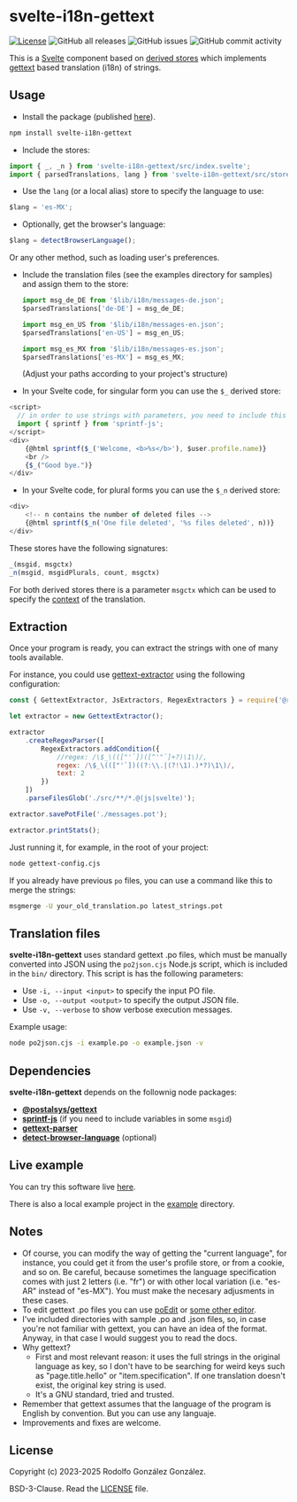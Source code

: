 # svelte-i18n-gettext

[![License](https://img.shields.io/badge/License-BSD_3--Clause-blue.svg)](https://opensource.org/licenses/BSD-3-Clause)
![GitHub all releases](https://img.shields.io/github/downloads/rgglez/svelte-i18n-gettext/total) 
![GitHub issues](https://img.shields.io/github/issues/rgglez/svelte-i18n-gettext) 
![GitHub commit activity](https://img.shields.io/github/commit-activity/y/rgglez/svelte-i18n-gettext)

This is a [Svelte](https://svelte.dev/) component based on [derived stores](https://learn.svelte.dev/tutorial/derived-stores) which implements [gettext](https://www.gnu.org/software/gettext/) based translation (i18n) of strings.

## Usage

* Install the package (published [here](https://www.npmjs.com/package/svelte-i18n-gettext)).

```bash
npm install svelte-i18n-gettext
```

* Include the stores:

```javascript
import { _, _n } from 'svelte-i18n-gettext/src/index.svelte';
import { parsedTranslations, lang } from 'svelte-i18n-gettext/src/store.js';
```

  * Use the `lang` (or a local alias) store to specify the language to use:

  ```javascript
  $lang = 'es-MX';
  ```

  * Optionally, get the browser's language:

  ```javascript
  $lang = detectBrowserLanguage();
  ```

  Or any other method, such as loading user's preferences.

* Include the translation files (see the examples directory for samples) and assign them to the store:

  ```javascript
  import msg_de_DE from '$lib/i18n/messages-de.json';
  $parsedTranslations['de-DE'] = msg_de_DE;
  
  import msg_en_US from '$lib/i18n/messages-en.json';
  $parsedTranslations['en-US'] = msg_en_US;
  
  import msg_es_MX from '$lib/i18n/messages-es.json';
  $parsedTranslations['es-MX'] = msg_es_MX;
  ```

  (Adjust your paths according to your project's structure)

* In your Svelte code, for singular form you can use the `$_` derived store:

```javascript
<script>
  // in order to use strings with parameters, you need to include this library:
  import { sprintf } from 'sprintf-js';
</script>  
<div>
    {@html sprintf($_('Welcome, <b>%s</b>'), $user.profile.name)}
    <br />
    {$_("Good bye.")}
</div>
```

* In your Svelte code, for plural forms you can use the `$_n` derived store:

```javascript
<div>
    <!-- n contains the number of deleted files -->
    {@html sprintf($_n('One file deleted', '%s files deleted', n))}
</div>
```

These stores have the following signatures:

```javascript
_(msgid, msgctx)
_n(msgid, msgidPlurals, count, msgctx)
```

For both derived stores there is a parameter `msgctx` which can be used to specify the [context](https://www.gnu.org/software/gettext/manual/html_node/Contexts.html) of the translation.

## Extraction

Once your program is ready, you can extract the strings with one of many tools available.

For instance, you could use [gettext-extractor](https://github.com/rgglez/gettext-extractor) using the following configuration:

```javascript
const { GettextExtractor, JsExtractors, RegexExtractors } = require('@rgglez/gettext-extractor');

let extractor = new GettextExtractor();

extractor
    .createRegexParser([
        RegexExtractors.addCondition({
            //regex: /\$_\((["'`])([^'"`]+?)\1\)/,
            regex: /\$_\((["'`])((?:\\.|(?!\1).)*?)\1\)/,
            text: 2
        })
    ])
    .parseFilesGlob('./src/**/*.@(js|svelte)');

extractor.savePotFile('./messages.pot');

extractor.printStats();
```

Just running it, for example, in the root of your project:

```bash
node gettext-config.cjs
```

If you already have previous `po` files, you can use a command like this to merge the strings:

```bash
msgmerge -U your_old_translation.po latest_strings.pot
```

## Translation files

**svelte-i18n-gettext** uses standard gettext .po files, which must be manually converted into JSON using the `po2json.cjs` Node.js script, which is included in the ```bin/``` directory. This script is has the following parameters:

* Use `-i, --input <input>` to specify the input PO file.
* Use `-o, --output <output>` to specify the output JSON file.
* Use `-v, --verbose` to show verbose execution messages.

Example usage:

```bash
node po2json.cjs -i example.po -o example.json -v
```

## Dependencies

**svelte-i18n-gettext** depends on the follownig node packages:

* **[@postalsys/gettext](https://www.npmjs.com/package/@postalsys/gettext)**
* **[sprintf-js](https://www.npmjs.com/package/sprintf-js)** (if you need to include variables in some `msgid`)
* **[gettext-parser](https://www.npmjs.com/package/gettext-parser)**
* **[detect-browser-language](https://www.npmjs.com/package/detect-browser-language)** (optional)

## Live example

You can try this software live [here](https://codesandbox.io/p/sandbox/nifty-chihiro-vn854x).

There is also a local example project in the [example](example/) directory.

## Notes

* Of course, you can modify the way of getting the "current language", for instance, you could get it from the user's profile store, or from a cookie, and so on. Be careful, because sometimes the language specification comes with just 2 letters (i.e. "fr") or with other local variation (i.e. "es-AR" instead of "es-MX"). You must make the necesary adjusments in these cases.
* To edit gettext .po files you can use [poEdit](https://poedit.net/) or [some other editor](https://alternativeto.net/software/poedit/).
* I've included directories with sample .po and .json files, so, in case you're not familiar with gettext, you can have an idea of the format. Anyway, in that case I would suggest you to read the docs.
* Why gettext? 
  * First and most relevant reason: it uses the full strings in the original language as key, so I don't have to be searching for weird keys such as "page.title.hello" or "item.specification". If one translation doesn't exist, the original key string is used.
  * It's a GNU standard, tried and trusted.
* Remember that gettext assumes that the language of the program is English by convention. But you can use any languaje.
* Improvements and fixes are welcome.

 ## License
 
 Copyright (c) 2023-2025 Rodolfo González González.
 
 BSD-3-Clause. Read the [LICENSE](https://raw.githubusercontent.com/rgglez/svelte-i18n-gettext/main/LICENSE) file.
